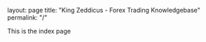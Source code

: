 layout: page
title: "King Zeddicus - Forex Trading Knowledgebase"
permalink: "/"

This is the index page